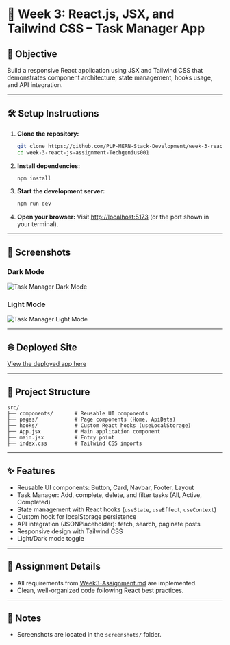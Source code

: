 # 🎨 Week 3: React.js, JSX, and Tailwind CSS – Task Manager App

## 🚀 Objective

Build a responsive React application using JSX and Tailwind CSS that demonstrates component architecture, state management, hooks usage, and API integration.

---

## 🛠️ Setup Instructions

1. **Clone the repository:**
   ```bash
   git clone https://github.com/PLP-MERN-Stack-Development/week-3-react-js-assignment-Techgenius001.git
   cd week-3-react-js-assignment-Techgenius001
   ```
2. **Install dependencies:**
   ```bash
   npm install
   ```
3. **Start the development server:**
   ```bash
   npm run dev
   ```
4. **Open your browser:**
   Visit [http://localhost:5173](http://localhost:5173) (or the port shown in your terminal).

---

## 📸 Screenshots

### Dark Mode

![Task Manager Dark Mode](./screenshots/task-manager-dark.png)

### Light Mode

![Task Manager Light Mode](./screenshots/task-manager-light.png)

---

## 🌐 Deployed Site

[View the deployed app here](#) <!-- Replace # with your deployed site URL (Vercel, Netlify, or GitHub Pages) -->

---

## 📂 Project Structure

```
src/
├── components/       # Reusable UI components
├── pages/            # Page components (Home, ApiData)
├── hooks/            # Custom React hooks (useLocalStorage)
├── App.jsx           # Main application component
├── main.jsx          # Entry point
├── index.css         # Tailwind CSS imports
```

---

## ✨ Features

- Reusable UI components: Button, Card, Navbar, Footer, Layout
- Task Manager: Add, complete, delete, and filter tasks (All, Active, Completed)
- State management with React hooks (`useState`, `useEffect`, `useContext`)
- Custom hook for localStorage persistence
- API integration (JSONPlaceholder): fetch, search, paginate posts
- Responsive design with Tailwind CSS
- Light/Dark mode toggle

---

## 📄 Assignment Details

- All requirements from [Week3-Assignment.md](./Week3-Assignment.md) are implemented.
- Clean, well-organized code following React best practices.

---

## 📢 Notes

- Screenshots are located in the `screenshots/` folder.
